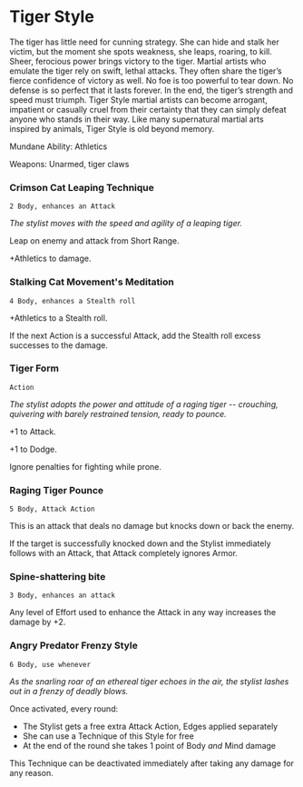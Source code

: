 Tiger Style
===========

The tiger has little need for cunning strategy.
She can hide and stalk her victim, but the moment she spots weakness, she leaps, roaring, to kill.
Sheer, ferocious power brings victory to the tiger.
Martial artists who emulate the tiger rely on swift, lethal attacks.
They often share the tiger’s fierce confidence of victory as well.
No foe is too powerful to tear down.
No defense is so perfect that it lasts forever.
In the end, the tiger’s strength and speed must triumph.
Tiger Style martial artists can become arrogant, impatient or casually cruel from their certainty that they can simply defeat anyone who stands in their way.
Like many supernatural martial arts inspired by animals, Tiger Style is old beyond memory.

Mundane Ability: Athletics

Weapons: Unarmed, tiger claws


### Crimson Cat Leaping Technique
`2 Body, enhances an Attack`

*The stylist moves with the speed and agility of a leaping tiger.*

Leap on enemy and attack from Short Range.

+Athletics to damage.


### Stalking Cat Movement's Meditation
`4 Body, enhances a Stealth roll`

+Athletics to a Stealth roll.

If the next Action is a successful Attack, add the Stealth roll excess successes to the damage.


### Tiger Form
`Action`

*The stylist adopts the power and attitude of a raging tiger -- crouching, quivering with barely restrained tension, ready to pounce.*

+1 to Attack.

+1 to Dodge.

Ignore penalties for fighting while prone.


### Raging Tiger Pounce
`5 Body, Attack Action`

This is an attack that deals no damage but knocks down or back the enemy.

If the target is successfully knocked down and the Stylist immediately follows with an Attack, that Attack completely ignores Armor.


### Spine-shattering bite
`3 Body, enhances an attack`

Any level of Effort used to enhance the Attack in any way increases the damage by +2.


### Angry Predator Frenzy Style
`6 Body, use whenever`

*As the snarling roar of an ethereal tiger echoes in the air, the stylist lashes out in a frenzy of deadly blows.*

Once activated, every round:
* The Stylist gets a free extra Attack Action, Edges applied separately
* She can use a Technique of this Style for free
* At the end of the round she takes 1 point of Body *and* Mind damage

This Technique can be deactivated immediately after taking any damage for any reason.

